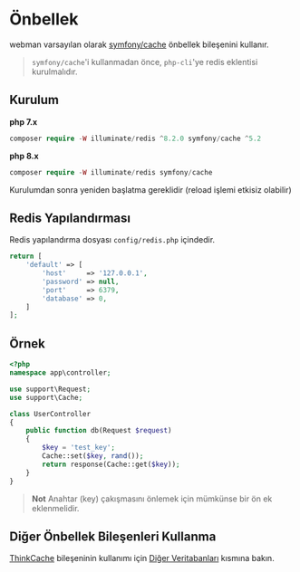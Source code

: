 # Önbellek

webman varsayılan olarak [symfony/cache](https://github.com/symfony/cache) önbellek bileşenini kullanır.

> `symfony/cache`'i kullanmadan önce, `php-cli`'ye redis eklentisi kurulmalıdır.

## Kurulum
**php 7.x**
```php
composer require -W illuminate/redis ^8.2.0 symfony/cache ^5.2
```
**php 8.x**
```php
composer require -W illuminate/redis symfony/cache
```

Kurulumdan sonra yeniden başlatma gereklidir (reload işlemi etkisiz olabilir)

## Redis Yapılandırması
Redis yapılandırma dosyası `config/redis.php` içindedir.
```php
return [
    'default' => [
        'host'     => '127.0.0.1',
        'password' => null,
        'port'     => 6379,
        'database' => 0,
    ]
];
```

## Örnek
```php
<?php
namespace app\controller;

use support\Request;
use support\Cache;

class UserController
{
    public function db(Request $request)
    {
        $key = 'test_key';
        Cache::set($key, rand());
        return response(Cache::get($key));
    }
}
```

> **Not**
> Anahtar (key) çakışmasını önlemek için mümkünse bir ön ek eklenmelidir.

## Diğer Önbellek Bileşenleri Kullanma

[ThinkCache](https://github.com/top-think/think-cache) bileşeninin kullanımı için [Diğer Veritabanları](others.md#ThinkCache) kısmına bakın.
